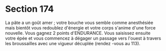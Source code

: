# Section 174

La pâte a un goût amer ; votre bouche vous semble comme
anesthésiée mais bientôt vous redoublez d'énergie et votre corps
s'anime d'une force nouvelle. Vous gagnez 2 points
d'ENDURANCE. Vous saisissez ensuite votre épée et vous
commencez à dégager un passage vers l'ouest à travers les
broussailles avec une vigueur décuplée (rendez -vous au  113).